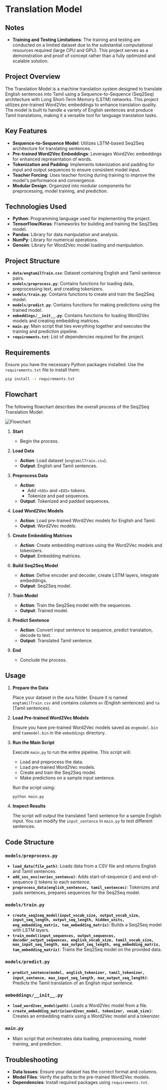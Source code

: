 # Translation Model

## Notes

- **Training and Testing Limitations**: The training and testing are conducted on a limited dataset due to the substantial computational resources required (large CPU and GPU). This project serves as a demonstration and proof of concept rather than a fully optimized and scalable solution.

## Project Overview

The Translation Model is a machine translation system designed to translate English sentences into Tamil using a Sequence-to-Sequence (Seq2Seq) architecture with Long Short-Term Memory (LSTM) networks. This project utilizes pre-trained Word2Vec embeddings to enhance translation quality. The model is built to handle a variety of English sentences and produce Tamil translations, making it a versatile tool for language translation tasks.

## Key Features

- **Sequence-to-Sequence Model**: Utilizes LSTM-based Seq2Seq architecture for translating sentences.
- **Pre-trained Word2Vec Embeddings**: Leverages Word2Vec embeddings for enhanced representation of words.
- **Tokenization and Padding**: Implements tokenization and padding for input and output sequences to ensure consistent model input.
- **Teacher Forcing**: Uses teacher forcing during training to improve the model's performance and convergence.
- **Modular Design**: Organized into modular components for preprocessing, model training, and prediction.

## Technologies Used

- **Python**: Programming language used for implementing the project.
- **TensorFlow/Keras**: Frameworks for building and training the Seq2Seq model.
- **Pandas**: Library for data manipulation and analysis.
- **NumPy**: Library for numerical operations.
- **Gensim**: Library for Word2Vec model loading and manipulation.

## Project Structure

- **`data/engtamilTrain.csv`**: Dataset containing English and Tamil sentence pairs.
- **`models/preprocess.py`**: Contains functions for loading data, preprocessing text, and creating tokenizers.
- **`models/train.py`**: Contains functions to create and train the Seq2Seq model.
- **`models/predict.py`**: Contains functions for making predictions using the trained model.
- **`embeddings/__init__.py`**: Contains functions for loading Word2Vec models and creating embedding matrices.
- **`main.py`**: Main script that ties everything together and executes the training and prediction pipeline.
- **`requirements.txt`**: List of dependencies required for the project.

## Requirements

Ensure you have the necessary Python packages installed. Use the `requirements.txt` file to install them:

```bash
pip install -r requirements.txt
```

## Flowchart

The following flowchart describes the overall process of the Seq2Seq Translation Model: 

 ![Flowchart](images/flo.PNG)


1. **Start**
   - Begin the process.

2. **Load Data**
   - **Action**: Load dataset (`engtamilTrain.csv`).
   - **Output**: English and Tamil sentences.

3. **Preprocess Data**
   - **Action**: 
     - Add `<SOS>` and `<EOS>` tokens.
     - Tokenize and pad sequences.
   - **Output**: Tokenized and padded sequences.

4. **Load Word2Vec Models**
   - **Action**: Load pre-trained Word2Vec models for English and Tamil.
   - **Output**: Word2Vec models.

5. **Create Embedding Matrices**
   - **Action**: Create embedding matrices using the Word2Vec models and tokenizers.
   - **Output**: Embedding matrices.

6. **Build Seq2Seq Model**
   - **Action**: Define encoder and decoder, create LSTM layers, integrate embeddings.
   - **Output**: Seq2Seq model.

7. **Train Model**
   - **Action**: Train the Seq2Seq model with the sequences.
   - **Output**: Trained model.

8. **Predict Sentence**
   - **Action**: Convert input sentence to sequence, predict translation, decode to text.
   - **Output**: Translated Tamil sentence.

9. **End**
   - Conclude the process.

## Usage

1. **Prepare the Data**

   Place your dataset in the `data` folder. Ensure it is named `engtamilTrain.csv` and contains columns `en` (English sentences) and `ta` (Tamil sentences).

2. **Load Pre-trained Word2Vec Models**

   Ensure you have pre-trained Word2Vec models saved as `engmodel.bin` and `tammodel.bin` in the `embeddings` directory.

3. **Run the Main Script**

   Execute `main.py` to run the entire pipeline. This script will:
   - Load and preprocess the data.
   - Load pre-trained Word2Vec models.
   - Create and train the Seq2Seq model.
   - Make predictions on a sample input sentence.

   Run the script using:

   ```bash
   python main.py
   ```

4. **Inspect Results**

   The script will output the translated Tamil sentence for a sample English input. You can modify the `input_sentence` in `main.py` to test different sentences.

## Code Structure

### `models/preprocess.py`

- **`load_data(file_path)`**: Loads data from a CSV file and returns English and Tamil sentences.
- **`add_sos_eos(series_sentence)`**: Adds start-of-sequence (<SOS>) and end-of-sequence (<EOS>) tokens to each sentence.
- **`preprocess_data(english_sentences, tamil_sentences)`**: Tokenizes and pads sentences, prepares sequences for the Seq2Seq model.

### `models/train.py`

- **`create_seq2seq_model(input_vocab_size, output_vocab_size, input_seq_length, output_seq_length, hidden_units, eng_embedding_matrix, tam_embedding_matrix)`**: Builds a Seq2Seq model with LSTM layers.
- **`train_model(input_sequences, output_sequences, decoder_output_sequences, english_vocab_size, tamil_vocab_size, max_input_seq_length, max_output_seq_length, eng_embedding_matrix, tam_embedding_matrix)`**: Trains the Seq2Seq model on the provided data.

### `models/predict.py`

- **`predict_sentence(model, english_tokenizer, tamil_tokenizer, input_sentence, max_input_seq_length, max_output_seq_length)`**: Predicts the Tamil translation of an English input sentence.

### `embeddings/__init__.py`

- **`load_word2vec_model(path)`**: Loads a Word2Vec model from a file.
- **`create_embedding_matrix(word2vec_model, tokenizer, vocab_size)`**: Creates an embedding matrix using a Word2Vec model and a tokenizer.

### `main.py`

- Main script that orchestrates data loading, preprocessing, model training, and prediction.

## Troubleshooting

- **Data Issues**: Ensure your dataset has the correct format and columns.
- **Model Files**: Verify the paths to the pre-trained Word2Vec models.
- **Dependencies**: Install required packages using `requirements.txt`.


